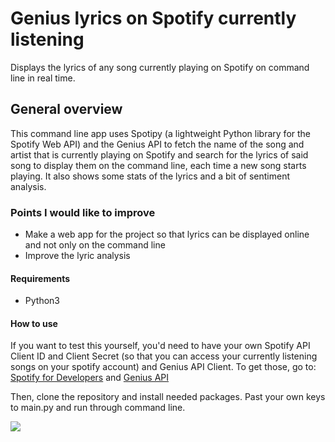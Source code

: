 # Genius lyrics on Spotify currently listening
Displays the lyrics of any song currently playing on Spotify on command line in real time.

## General overview
This command line app uses Spotipy (a lightweight Python library for the Spotify Web API) and the Genius API to fetch the name of the song and artist that is currently playing on Spotify and search for the lyrics of said song to display them on the command line, each time a new song starts playing. It also shows some stats of the lyrics and a bit of sentiment analysis.

### Points I would like to improve
- Make a web app for the project so that lyrics can be displayed online and not only on the command line
- Improve the lyric analysis

#### Requirements
- Python3

#### How to use
If you want to test this yourself, you'd need to have your own Spotify API Client ID and Client Secret (so that you can access your currently listening songs on your spotify account) and Genius API Client. To get those, go to: <a href="https://developer.spotify.com/" target="_blank">Spotify for Developers</a> and <a href="https://genius.com/api-clients" target="_blank">Genius API</a>

Then, clone the repository and install needed packages. Past your own keys to main.py and run through command line.


<img src="spoti_lyrics.gif"/>
